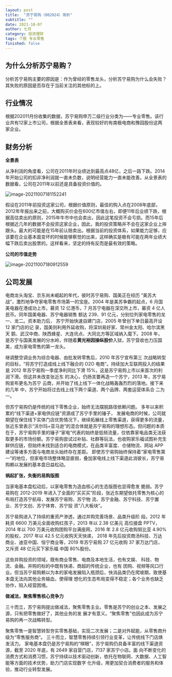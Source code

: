 ```yaml
---
layout: post
title:  "苏宁易购（002024）简析"
subtitle: ""
date: 2021-10-07
author: 七月
category: 投资理财
tags: 个股 专业零售
finished: false
---
```


## 为什么分析苏宁易购？

分析苏宁易购主要的原因是：作为曾经的零售龙头，分析苏宁易购为什么会失败？其失败的原因是否存在于当前关注的其他标的上。

## 行业情况

根据202011月份收集的数据，苏宁易购申万二级行业分类为——专业零售。该行业共有12家上市公司，根据全景表来看，表现较好的有南极电商和豫园股份这两家企业。

## 财务分析

**全景表**

从净利润的角度看，公司在2011年时业绩达到最高点48亿，之后一路下跌。2014年开始公司的扣非净利润就一直未负数，说明经营能力一直未能改善。从全景表的数据看，公司在2011年以前还是具备投资价值的。

![image-20211007181152241](D:/Project/github/Rosanne-Luo-io/Rosanne-Luo.github.io/img/2021-10-07-SuNiYiGou/image-20211007181152241.png)

假设在2011年前投资这家公司，根据价值原则，最佳的购入点在2008年底部，2012年年报出来之前，大概购买价会在600亿市值左右，即便11年后业绩下跌，根据高估卖出的原则，2015年牛市中也会卖出，因此这笔投资不会亏损。而15年后根据近几年的数据不会投资这家企业，因此，我的投资策略并不会在这家企业上摔跟头。最大的可能是在15年前认赔卖出。根据当前的投资体系，如果能力足够，应该要在企业基本面变坏的时候能够察觉的出来，这样确实是极有可能在两年业绩大幅下跌后卖出股票的。这样看来，坚定的持有反而是最有效的策略。

**公司的市值走势**

![image-20211007180912559](D:/Project/github/Rosanne-Luo-io/Rosanne-Luo.github.io/img/2021-10-07-SuNiYiGou/image-20211007180912559.png)

## 公司发展

电商龙头淘宝、京东尚未崛起的年代，彼时苏宁易购、国美正在经历 “美苏大战”，激烈地争夺家电零售市场第一的宝座。2004 年是美苏争霸的起点，6 月国美电器在港成功上市，募资 12 亿港币，7 月苏宁电器在深交所上市，募资 4 亿人民币。同年国美电器、苏宁电器销售 额达 239、91 亿元，分别位列家电零售的龙一、龙二。资本助力后， 苏宁开始快速自建门店，2005 年曾创下单日最高开设 12 家门店的记 录，国美则利用外延收购，将深圳易好家、常州金太阳、哈尔滨黑天 鹅、武汉中商、陕西蜂星、大连讯点、大同北方等区域纳入麾下。2008 年，是苏宁与国美发展的分水岭，伴随着**黄光裕因操纵股价**入狱，苏宁营收也力压国美，成为家电零售的第一龙头。

继调整空调业务为综合电器、由批发转零售后，2010 年苏宁宣布第三 次战略转型的目标，“将苏宁打造成线上线下融合的 O2O 电商”。持续加大互联网投入的结果是 2012 年苏宁易购一季度净利同比下滑 15%，这是苏宁易购上市以来首次的利润下滑。但这并未改变张近东 的决心，仍扬言要再造一个苏宁，2013 年，苏宁易购宣布更名为苏宁 云商，并开始了线上线下一体化战略轰轰烈烈的落地。接下来的几年 中，苏宁开始将过去线上线下两个渠道、两个品牌、两套运营体系合 二为一。

但苏宁易购仍是传统的线下零售企业，始终无法摆脱路径依赖问题。 多年以来积累的“线下渠道+家电供应链”资源成了苏宁手里的锤子， 发展电商的时候，公司就期望在保住线下实体门店优势情况下，继续拓展线上零售渠道，获得更多的流量，张近东曾表示“沃尔玛+亚马逊”的混合体就是苏宁易购的理想形态。但问题的本质在于，苏宁易购手里的锤子“家电”代表的始终是低频流量，仅依靠家电品类无法获取更多的市场份额。苏宁易购尝试过补贴、社群等玩法，也收购家乐福试图补充生鲜供应链，但始终未找到适合的电商模式，在品类丰富度、仓储物流、网站 APP 建设等诸多方面与电商龙头始终存在差距。 即使苏宁易购始终保持着“家电零售第一”的地位，但家电市场整体略显疲弱，叠加家电线上线下渠道此消彼长，苏宁易购赖以发展的基本盘日益松动。

**祸起扩张，失衡的易购版图**

当家电基本盘松动后，以家电零售为造血核心的生态版图也显得愈发 脆弱。苏宁易购在 2012-2019 年进入了全面的“买买买”阶段，张近东期望依托零售为核心的布局打造苏宁航母，发展苏宁易购、苏宁物 流、苏宁金融、苏宁科技、苏宁置业、苏宁文创、苏宁体育、苏宁投 资“八大板块”。

苏宁易购进入了持续的重资产渗透，通过并购完善场景、品类升级阶 段。2012 年耗资 6600 万美元全面收购红孩子，2013 年以 2.38 亿美元 高位接盘 PPTV，2014 年以 700 万美元收购团购平台满座网，2016 年 2.8 亿元收购努比亚 4.90%的股权，2017 年以 42.5 亿元收购天天快递， 2018 年先后投资商汤科技、万达商业、迪亚中国、恒宁商业等，2019 年苏宁易购 27 亿元收购 37 家万达门店，又斥资 48 亿元买下家乐福 中国 80%股份。

这些并购投资的领域，既有商业零售、电商及本地生活，也有文娱、 科技、物流、金融。并购的标的中既有快递、商超的传统企业，也有 团购、视频等风口行业。但当苏宁易购赖以为本的家电发展陷入瓶颈后，快消品类仍在爬坡期，致使基本盘无法向其他业务输血，使得理 想化的生态布局变得不稳定；各个业务也缺乏协作，陷入经营困境。

**做减法，聚焦零售核心竞争力**

三十而立，苏宁易购提出做减法，聚焦零售主业。零售是苏宁的创业之本、发展之源，只有把零售做好了，其他业务的发 展才有意义。“聚焦零售”也因此成为苏宁易购的再一次战略转型。

聚焦零售一是智慧转型夯实零售基础，实现二次发展；二是对外赋能，从零售商升级为“零售服务商”。 三十而立，智慧零售持续引领行业变革，让传统线下门店焕发活力。 家电基本盘仍是苏宁易购的“棋眼”，苏宁易购仍具备丰富的线下渠道资源，截至 2020 年底，有 2649 家自营门店，7137 家苏宁小店。面 向不断变化的消费方式和消费习惯，苏宁持续以技术驱动创新，依托在物联网、大数据、人工智能等方面的技术优势，助力门店实现数字 化升级，用更加契合消费者的服务和体验，推动行业转型发展。

